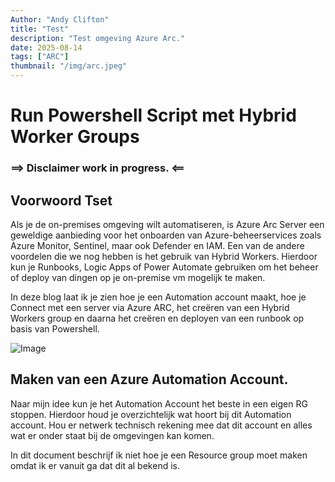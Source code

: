 ```yaml
---
Author: "Andy Clifton"
title: "Test"
description: "Test omgeving Azure Arc."
date: 2025-08-14
tags: ["ARC"]
thumbnail: "/img/arc.jpeg"
---
```




# Run Powershell Script met Hybrid Worker Groups

### ==> Disclaimer work in progress. <==

## Voorwoord Tset

Als je de on-premises omgeving wilt automatiseren, is Azure Arc Server een geweldige aanbieding voor het onboarden van Azure-beheerservices zoals Azure Monitor, Sentinel, maar ook Defender en IAM.
Een van de andere voordelen die we nog hebben is het gebruik van Hybrid Workers. Hierdoor kun je Runbooks, Logic Apps of Power Automate gebruiken om het beheer of deploy van dingen op je on-premise vm mogelijk te maken.

In deze blog laat ik je zien hoe je een Automation account maakt, hoe je Connect met een server via Azure ARC, het creëren van een Hybrid Workers group en daarna het creëren en deployen van een runbook op basis van Powershell.

![Image](/Images/RunPowershellHybrid/Praatplaat.JPG)

## Maken van een Azure Automation Account.

Naar mijn idee kun je het Automation Account het beste in een eigen RG stoppen. Hierdoor houd je overzichtelijk wat hoort bij dit Automation account. Hou er netwerk technisch rekening mee dat dit account en alles wat er onder staat bij de omgevingen kan komen.

In dit document beschrijf ik niet hoe je een Resource group moet maken omdat ik er vanuit ga dat dit al bekend is.